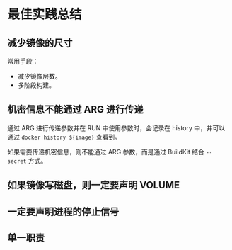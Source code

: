 # 最佳实践总结

## 减少镜像的尺寸

常用手段：

- 减少镜像层数。
- 多阶段构建。

## 机密信息不能通过 ARG 进行传递

通过 ARG 进行传递参数并在 RUN 中使用参数时，会记录在 history 中，并可以通过 `docker history ${image}` 查看到。

如果需要传递机密信息，则不能通过 ARG 参数，而是通过 BuildKit 结合 `--secret` 方式。

## 如果镜像写磁盘，则一定要声明 VOLUME

## 一定要声明进程的停止信号

## 单一职责
